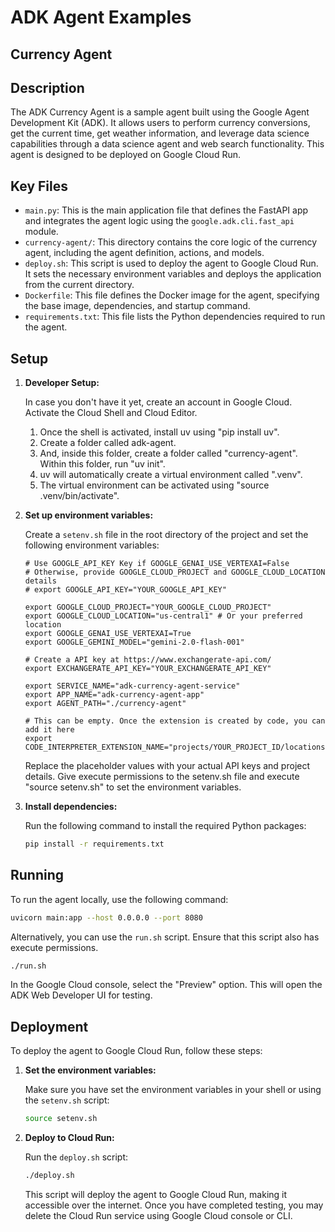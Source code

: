 # ADK Agent Examples

## Currency Agent

## Description

The ADK Currency Agent is a sample agent built using the Google Agent Development Kit (ADK). It allows users to perform currency conversions, get the current time, get weather information, and leverage data science capabilities through a data science agent and web search functionality. This agent is designed to be deployed on Google Cloud Run.

## Key Files

*   `main.py`: This is the main application file that defines the FastAPI app and integrates the agent logic using the `google.adk.cli.fast_api` module.
*   `currency-agent/`: This directory contains the core logic of the currency agent, including the agent definition, actions, and models.
*   `deploy.sh`: This script is used to deploy the agent to Google Cloud Run. It sets the necessary environment variables and deploys the application from the current directory.
*   `Dockerfile`: This file defines the Docker image for the agent, specifying the base image, dependencies, and startup command.
*   `requirements.txt`: This file lists the Python dependencies required to run the agent.

## Setup

1.  **Developer Setup:**

    In case you don't have it yet, create an account in Google Cloud. Activate the Cloud Shell and Cloud Editor.

    1. Once the shell is activated, install uv using "pip install uv". 
    2. Create a folder called adk-agent. 
    3. And, inside this folder, create a folder called "currency-agent". Within this folder, run "uv init".
    4. uv will automatically create a virtual environment called ".venv".
    5. The virtual environment can be activated using "source .venv/bin/activate".

2.  **Set up environment variables:**

    Create a `setenv.sh` file in the root directory of the project and set the following environment variables:

    ```
    # Use GOOGLE_API_KEY Key if GOOGLE_GENAI_USE_VERTEXAI=False
    # Otherwise, provide GOOGLE_CLOUD_PROJECT and GOOGLE_CLOUD_LOCATION details
    # export GOOGLE_API_KEY="YOUR_GOOGLE_API_KEY"
    
    export GOOGLE_CLOUD_PROJECT="YOUR_GOOGLE_CLOUD_PROJECT"
    export GOOGLE_CLOUD_LOCATION="us-central1" # Or your preferred location
    export GOOGLE_GENAI_USE_VERTEXAI=True
    export GOOGLE_GEMINI_MODEL="gemini-2.0-flash-001"

    # Create a API key at https://www.exchangerate-api.com/
    export EXCHANGERATE_API_KEY="YOUR_EXCHANGERATE_API_KEY"

    export SERVICE_NAME="adk-currency-agent-service"
    export APP_NAME="adk-currency-agent-app"
    export AGENT_PATH="./currency-agent"

    # This can be empty. Once the extension is created by code, you can add it here
    export CODE_INTERPRETER_EXTENSION_NAME="projects/YOUR_PROJECT_ID/locations/YOUR_LOCATION/extensions/YOUR_EXTENSION_ID"
    ```

    Replace the placeholder values with your actual API keys and project details. Give execute permissions to the setenv.sh file and execute "source setenv.sh" to set the environment variables.

2.  **Install dependencies:**

    Run the following command to install the required Python packages:

    ```bash
    pip install -r requirements.txt
    ```

## Running

To run the agent locally, use the following command:

```bash
uvicorn main:app --host 0.0.0.0 --port 8080
```

Alternatively, you can use the `run.sh` script. Ensure that this script also has execute permissions.

```bash
./run.sh
```

In the Google Cloud console, select the "Preview" option. This will open the ADK Web Developer UI for testing.

## Deployment

To deploy the agent to Google Cloud Run, follow these steps:

1.  **Set the environment variables:**

    Make sure you have set the environment variables in your shell or using the `setenv.sh` script:

    ```bash
    source setenv.sh
    ```

2.  **Deploy to Cloud Run:**

    Run the `deploy.sh` script:

    ```bash
    ./deploy.sh
    ```

    This script will deploy the agent to Google Cloud Run, making it accessible over the internet.
    Once you have completed testing, you may delete the Cloud Run service using Google Cloud console or CLI.